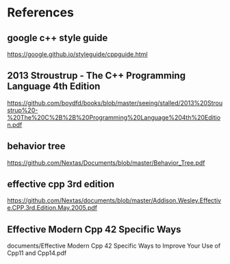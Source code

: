 # References
## google c++ style guide
https://google.github.io/styleguide/cppguide.html
## 2013 Stroustrup - The C++ Programming Language 4th Edition
https://github.com/boydfd/books/blob/master/seeing/stalled/2013%20Stroustrup%20-%20The%20C%2B%2B%20Programming%20Language%204th%20Edition.pdf
## behavior tree
https://github.com/Nextas/Documents/blob/master/Behavior_Tree.pdf
## effective cpp 3rd edition
https://github.com/Nextas/documents/blob/master/Addison.Wesley.Effective.CPP.3rd.Edition.May.2005.pdf
## Effective Modern Cpp 42 Specific Ways
documents/Effective Modern Cpp 42 Specific Ways to Improve Your Use of Cpp11 and Cpp14.pdf
